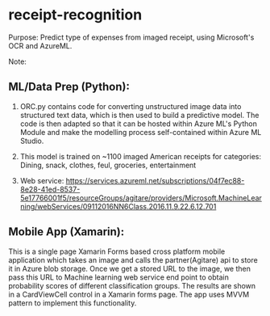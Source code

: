 # receipt-recognition
Purpose: Predict type of expenses from imaged receipt, using Microsoft's OCR and AzureML. 

Note: 

ML/Data Prep (Python):
----------------------
1. ORC.py contains code for converting unstructured image data into structured text data, which is then used to build a predictive model. The code is then adapted so that it can be hosted within Azure ML's Python Module and make the modelling process self-contained within Azure ML Studio. 

2. This model is trained on ~1100 imaged American receipts for categories: Dining, snack, clothes, feul, groceries, entertainment

3. Web service: https://services.azureml.net/subscriptions/04f7ec88-8e28-41ed-8537-5e17766001f5/resourceGroups/agitare/providers/Microsoft.MachineLearning/webServices/09112016NN6Class.2016.11.9.22.6.12.701


Mobile App (Xamarin):
---------------------
 This is a single page Xamarin Forms based cross platform mobile application which takes an image and calls the partner(Agitare) api to store it in Azure blob storage. Once we get a stored URL to the image, we then pass this URL to Machine learning web service end point to obtain probability scores of different classification groups. The results are shown in a CardViewCell control in a Xamarin forms page. The app uses MVVM pattern to implement this functionality. 


